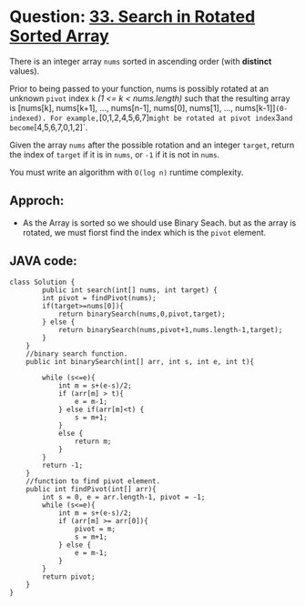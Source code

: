 # Question: [33. Search in Rotated Sorted Array](https://leetcode.com/problems/search-in-rotated-sorted-array/)

There is an integer array `nums` sorted in ascending order (with **distinct** values).

Prior to being passed to your function, nums is possibly rotated at an unknown `pivot` index `k` _(1 <= k < nums.length)_ such that the resulting array is [nums[k], nums[k+1], ..., nums[n-1], nums[0], nums[1], ..., nums[k-1]]`(0-indexed). For example,`[0,1,2,4,5,6,7]`might be rotated at pivot index`3`and become`[4,5,6,7,0,1,2]`.

Given the array `nums` after the possible rotation and an integer `target`, return the index of `target` if it is in `nums`, or `-1` if it is not in `nums`.

You must write an algorithm with `O(log n)` runtime complexity.

## Approch:

- As the Array is sorted so we should use Binary Seach.
  but as the array is rotated, we must fiorst find the index which is the `pivot` element.

## JAVA code:

```
class Solution {
        public int search(int[] nums, int target) {
        int pivot = findPivot(nums);
        if(target>=nums[0]){
            return binarySearch(nums,0,pivot,target);
        } else {
            return binarySearch(nums,pivot+1,nums.length-1,target);
        }
    }
    //binary search function.
    public int binarySearch(int[] arr, int s, int e, int t){

        while (s<=e){
            int m = s+(e-s)/2;
            if (arr[m] > t){
                e = m-1;
            } else if(arr[m]<t) {
                s = m+1;
            }
            else {
                return m;
            }
        }
        return -1;
    }
    //function to find pivot element.
    public int findPivot(int[] arr){
        int s = 0, e = arr.length-1, pivot = -1;
        while (s<=e){
            int m = s+(e-s)/2;
            if (arr[m] >= arr[0]){
                pivot = m;
                s = m+1;
            } else {
                e = m-1;
            }
        }
        return pivot;
    }
}
```
